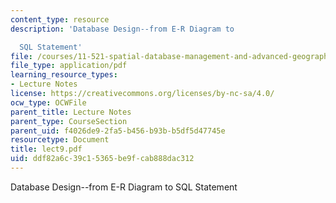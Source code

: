 ```yaml
---
content_type: resource
description: 'Database Design--from E-R Diagram to

  SQL Statement'
file: /courses/11-521-spatial-database-management-and-advanced-geographic-information-systems-spring-2003/ddf82a6c39c15365be9fcab888dac312_lect9.pdf
file_type: application/pdf
learning_resource_types:
- Lecture Notes
license: https://creativecommons.org/licenses/by-nc-sa/4.0/
ocw_type: OCWFile
parent_title: Lecture Notes
parent_type: CourseSection
parent_uid: f4026de9-2fa5-b456-b93b-b5df5d47745e
resourcetype: Document
title: lect9.pdf
uid: ddf82a6c-39c1-5365-be9f-cab888dac312
---
```

Database Design--from E-R Diagram to
SQL Statement